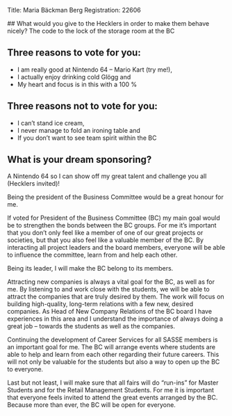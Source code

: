 Title: Maria Bäckman Berg
Registration: 22606

<section class="well" markdown="1">
## What would you give to the Hecklers in order to make them behave nicely?
The code to the lock of the storage room at the BC

## Three reasons to vote for you:

* I am really good at Nintendo 64 – Mario Kart (try me!),
* I actually enjoy drinking cold Glögg and
* My heart and focus is in this with a 100 %

## Three reasons not to vote for you:

* I can’t stand ice cream,
* I never manage to fold an ironing table and
* If you don’t want to see team spirit within the BC

## What is your dream sponsoring?
A Nintendo 64 so I can show off my great talent and challenge you all (Hecklers invited)!
</section>

Being the president of the Business Committee would be a great honour for me.

If voted for President of the Business Committee (BC) my main goal would be to strengthen the bonds between the BC groups. For me it’s important that you don’t only feel like a member of one of our great projects or societies, but that you also feel like a valuable member of the BC. By interacting all project leaders and the board members, everyone will be able to influence the committee, learn from and help each other.

Being its leader, I will make the BC belong to its members.

Attracting new companies is always a vital goal for the BC, as well as for me. By listening to and work close with the students, we will be able to attract the companies that are truly desired by them. The work will focus on building high-quality, long-term relations with a few new, desired companies. As Head of New Company Relations of the BC board I have experiences in this area and I understand the importance of always doing a great job – towards the students as well as the companies.

Continuing the development of Career Services for all SASSE members is an important goal for me. The BC will arrange events where students are able to help and learn from each other regarding their future careers. This will not only be valuable for the students but also a way to open up the BC to everyone.

Last but not least, I will make sure that all fairs will do “run-ins” for Master Students and for the Retail Management Students. For me it is important that everyone feels invited to attend the great events arranged by the BC. Because more than ever, the BC will be open for everyone.
